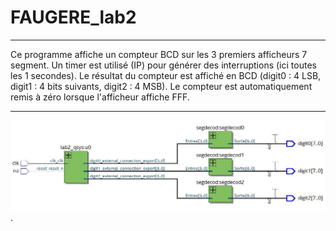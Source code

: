 # FAUGERE_lab2

---------------------

Ce programme affiche un compteur BCD sur les 3 premiers afficheurs 7 segment.
Un timer est utilisé (IP) pour générer des interruptions (ici toutes les 1 secondes).
Le résultat du compteur est affiché en BCD (digit0 : 4 LSB, digit1 : 4 bits suivants, digit2 : 4 MSB).
Le compteur est automatiquement remis à zéro lorsque l'afficheur affiche FFF.

---------------------

![design](./img/design.JPG "Design").
